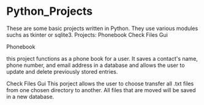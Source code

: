 # Python_Projects
These are some basic projects written in Python. They use various modules suchs as tkinter or sqlite3.
Projects:
Phonebook
Check Files Gui

Phonebook

this project functions as a phone book for a user. It saves a contact's name, phone number, and email address in a database and allows the user to update and delete previously stored entries.

Check Files Gui
This porject allows the user to choose transfer all .txt files from one chosen directory to another.
All files that are moved will be saved in a new database.
